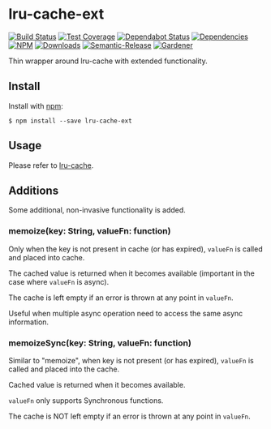 # lru-cache-ext

[![Build Status](https://circleci.com/gh/blackflux/lru-cache-ext.png?style=shield)](https://circleci.com/gh/blackflux/lru-cache-ext)
[![Test Coverage](https://img.shields.io/coveralls/blackflux/lru-cache-ext/master.svg)](https://coveralls.io/github/blackflux/lru-cache-ext?branch=master)
[![Dependabot Status](https://api.dependabot.com/badges/status?host=github&repo=blackflux/lru-cache-ext)](https://dependabot.com)
[![Dependencies](https://david-dm.org/blackflux/lru-cache-ext/status.svg)](https://david-dm.org/blackflux/lru-cache-ext)
[![NPM](https://img.shields.io/npm/v/lru-cache-ext.svg)](https://www.npmjs.com/package/lru-cache-ext)
[![Downloads](https://img.shields.io/npm/dt/lru-cache-ext.svg)](https://www.npmjs.com/package/lru-cache-ext)
[![Semantic-Release](https://github.com/blackflux/js-gardener/blob/master/assets/icons/semver.svg)](https://github.com/semantic-release/semantic-release)
[![Gardener](https://github.com/blackflux/js-gardener/blob/master/assets/badge.svg)](https://github.com/blackflux/js-gardener)

Thin wrapper around lru-cache with extended functionality.

## Install

Install with [npm](https://www.npmjs.com/):

    $ npm install --save lru-cache-ext

## Usage

Please refer to [lru-cache](https://www.npmjs.com/package/lru-cache).

## Additions

Some additional, non-invasive functionality is added. 

### memoize(key: String, valueFn: function)

Only when the key is not present in cache (or has expired), `valueFn` is called and placed into cache.

The cached value is returned when it becomes available (important in the case where `valueFn` is async).

The cache is left empty if an error is thrown at any point in `valueFn`.

Useful when multiple async operation need to access the same async information.

### memoizeSync(key: String, valueFn: function)

Similar to "memoize", when key is not present (or has expired), `valueFn` is called and placed into the cache.

Cached value is returned when it becomes available.

`valueFn` only supports Synchronous functions.

The cache is NOT left empty if an error is thrown at any point in `valueFn`.

